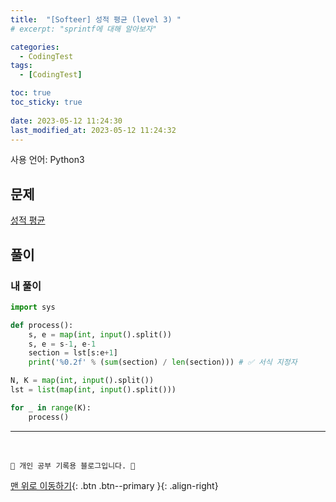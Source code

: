 ```yaml
---
title:  "[Softeer] 성적 평균 (level 3) "
# excerpt: "sprintf에 대해 알아보자"

categories:
  - CodingTest
tags:
  - [CodingTest]

toc: true
toc_sticky: true
 
date: 2023-05-12 11:24:30
last_modified_at: 2023-05-12 11:24:32
---
```


사용 언어: Python3

## 문제
[성적 평균](https://softeer.ai/practice/info.do?idx=1&eid=389)

## 풀이
### 내 풀이
```py
import sys

def process():
    s, e = map(int, input().split())
    s, e = s-1, e-1
    section = lst[s:e+1]
    print('%0.2f' % (sum(section) / len(section))) # ✅ 서식 지정자

N, K = map(int, input().split())
lst = list(map(int, input().split()))

for _ in range(K):
    process()
```











***
<br>


    💛 개인 공부 기록용 블로그입니다. 👻

[맨 위로 이동하기](#){: .btn .btn--primary }{: .align-right}